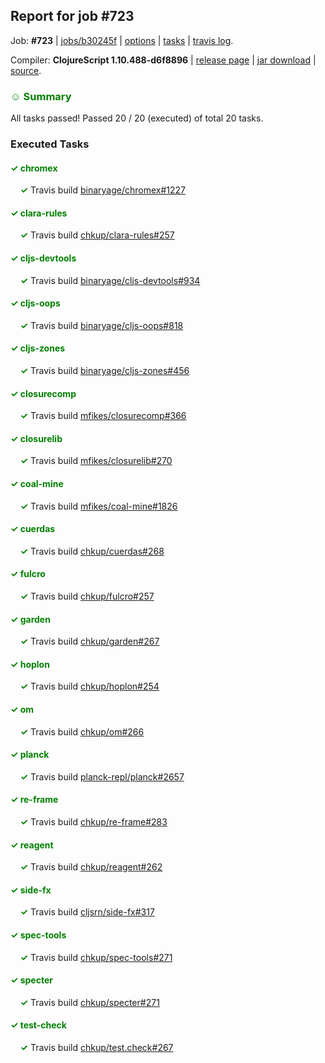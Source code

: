 ## Report for job #723

Job: **#723** | [jobs/b30245f](https://github.com/cljs-oss/canary/commit/b30245f194c17efedfa1e62a1d14dbcb7d0562cd) | [options](options.edn) | [tasks](tasks.edn) | [travis log](https://travis-ci.org/cljs-oss/canary/builds/466865189).

Compiler: **ClojureScript 1.10.488-d6f8896** | [release page](https://github.com/cljs-oss/canary/releases/tag/r1.10.488-d6f8896) | [jar download](https://github.com/cljs-oss/canary/releases/download/r1.10.488-d6f8896/clojurescript-1.10.488-d6f8896.jar) | [source](https://github.com/clojure/clojurescript/commit/d6f8896452b531a273f99f2716aaa08f09600063).

### <b style='color:green'>☺ Summary</b>

All tasks passed! Passed 20 / 20 (executed) of total 20 tasks.

### Executed Tasks

#### <b style='color:green'>&#x2713; chromex</b>
&nbsp;&nbsp;&nbsp;&nbsp;<b style='color:green'>&#x2713;</b> Travis build [binaryage/chromex#1227](https://travis-ci.org/binaryage/chromex/builds/466866424)<br>

#### <b style='color:green'>&#x2713; clara-rules</b>
&nbsp;&nbsp;&nbsp;&nbsp;<b style='color:green'>&#x2713;</b> Travis build [chkup/clara-rules#257](https://travis-ci.org/chkup/clara-rules/builds/466866423)<br>

#### <b style='color:green'>&#x2713; cljs-devtools</b>
&nbsp;&nbsp;&nbsp;&nbsp;<b style='color:green'>&#x2713;</b> Travis build [binaryage/cljs-devtools#934](https://travis-ci.org/binaryage/cljs-devtools/builds/466866427)<br>

#### <b style='color:green'>&#x2713; cljs-oops</b>
&nbsp;&nbsp;&nbsp;&nbsp;<b style='color:green'>&#x2713;</b> Travis build [binaryage/cljs-oops#818](https://travis-ci.org/binaryage/cljs-oops/builds/466866433)<br>

#### <b style='color:green'>&#x2713; cljs-zones</b>
&nbsp;&nbsp;&nbsp;&nbsp;<b style='color:green'>&#x2713;</b> Travis build [binaryage/cljs-zones#456](https://travis-ci.org/binaryage/cljs-zones/builds/466866435)<br>

#### <b style='color:green'>&#x2713; closurecomp</b>
&nbsp;&nbsp;&nbsp;&nbsp;<b style='color:green'>&#x2713;</b> Travis build [mfikes/closurecomp#366](https://travis-ci.org/mfikes/closurecomp/builds/466866437)<br>

#### <b style='color:green'>&#x2713; closurelib</b>
&nbsp;&nbsp;&nbsp;&nbsp;<b style='color:green'>&#x2713;</b> Travis build [mfikes/closurelib#270](https://travis-ci.org/mfikes/closurelib/builds/466866439)<br>

#### <b style='color:green'>&#x2713; coal-mine</b>
&nbsp;&nbsp;&nbsp;&nbsp;<b style='color:green'>&#x2713;</b> Travis build [mfikes/coal-mine#1826](https://travis-ci.org/mfikes/coal-mine/builds/466866501)<br>

#### <b style='color:green'>&#x2713; cuerdas</b>
&nbsp;&nbsp;&nbsp;&nbsp;<b style='color:green'>&#x2713;</b> Travis build [chkup/cuerdas#268](https://travis-ci.org/chkup/cuerdas/builds/466866492)<br>

#### <b style='color:green'>&#x2713; fulcro</b>
&nbsp;&nbsp;&nbsp;&nbsp;<b style='color:green'>&#x2713;</b> Travis build [chkup/fulcro#257](https://travis-ci.org/chkup/fulcro/builds/466866559)<br>

#### <b style='color:green'>&#x2713; garden</b>
&nbsp;&nbsp;&nbsp;&nbsp;<b style='color:green'>&#x2713;</b> Travis build [chkup/garden#267](https://travis-ci.org/chkup/garden/builds/466866563)<br>

#### <b style='color:green'>&#x2713; hoplon</b>
&nbsp;&nbsp;&nbsp;&nbsp;<b style='color:green'>&#x2713;</b> Travis build [chkup/hoplon#254](https://travis-ci.org/chkup/hoplon/builds/466866507)<br>

#### <b style='color:green'>&#x2713; om</b>
&nbsp;&nbsp;&nbsp;&nbsp;<b style='color:green'>&#x2713;</b> Travis build [chkup/om#266](https://travis-ci.org/chkup/om/builds/466866557)<br>

#### <b style='color:green'>&#x2713; planck</b>
&nbsp;&nbsp;&nbsp;&nbsp;<b style='color:green'>&#x2713;</b> Travis build [planck-repl/planck#2657](https://travis-ci.org/planck-repl/planck/builds/466866643)<br>

#### <b style='color:green'>&#x2713; re-frame</b>
&nbsp;&nbsp;&nbsp;&nbsp;<b style='color:green'>&#x2713;</b> Travis build [chkup/re-frame#283](https://travis-ci.org/chkup/re-frame/builds/466866602)<br>

#### <b style='color:green'>&#x2713; reagent</b>
&nbsp;&nbsp;&nbsp;&nbsp;<b style='color:green'>&#x2713;</b> Travis build [chkup/reagent#262](https://travis-ci.org/chkup/reagent/builds/466866573)<br>

#### <b style='color:green'>&#x2713; side-fx</b>
&nbsp;&nbsp;&nbsp;&nbsp;<b style='color:green'>&#x2713;</b> Travis build [cljsrn/side-fx#317](https://travis-ci.org/cljsrn/side-fx/builds/466866619)<br>

#### <b style='color:green'>&#x2713; spec-tools</b>
&nbsp;&nbsp;&nbsp;&nbsp;<b style='color:green'>&#x2713;</b> Travis build [chkup/spec-tools#271](https://travis-ci.org/chkup/spec-tools/builds/466866588)<br>

#### <b style='color:green'>&#x2713; specter</b>
&nbsp;&nbsp;&nbsp;&nbsp;<b style='color:green'>&#x2713;</b> Travis build [chkup/specter#271](https://travis-ci.org/chkup/specter/builds/466866575)<br>

#### <b style='color:green'>&#x2713; test-check</b>
&nbsp;&nbsp;&nbsp;&nbsp;<b style='color:green'>&#x2713;</b> Travis build [chkup/test.check#267](https://travis-ci.org/chkup/test.check/builds/466866621)<br>